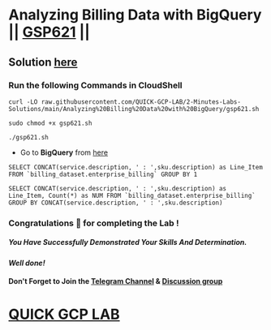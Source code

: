# Analyzing Billing Data with BigQuery || [GSP621](https://www.cloudskillsboost.google/focuses/7114?parent=catalog) ||

## Solution [here](https://youtu.be/T2lHq8kMOHk)

### Run the following Commands in CloudShell

```
curl -LO raw.githubusercontent.com/QUICK-GCP-LAB/2-Minutes-Labs-Solutions/main/Analyzing%20Billing%20Data%20with%20BigQuery/gsp621.sh

sudo chmod +x gsp621.sh

./gsp621.sh
```

* Go to **BigQuery** from [here](https://console.cloud.google.com/bigquery?)

```
SELECT CONCAT(service.description, ' : ',sku.description) as Line_Item FROM `billing_dataset.enterprise_billing` GROUP BY 1
```
```
SELECT CONCAT(service.description, ' : ',sku.description) as Line_Item, Count(*) as NUM FROM `billing_dataset.enterprise_billing` GROUP BY CONCAT(service.description, ' : ',sku.description)
```

### Congratulations 🎉 for completing the Lab !

##### *You Have Successfully Demonstrated Your Skills And Determination.*

#### *Well done!*

#### Don't Forget to Join the [Telegram Channel](https://t.me/quickgcplab) & [Discussion group](https://t.me/quickgcplabchats)

# [QUICK GCP LAB](https://www.youtube.com/@quickgcplab)
